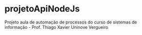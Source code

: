 # projetoApiNodeJs
Projeto aula de automação de processos do curso de sistemas de informação - Prof. Thiago Xavier Uninove Vergueiro
